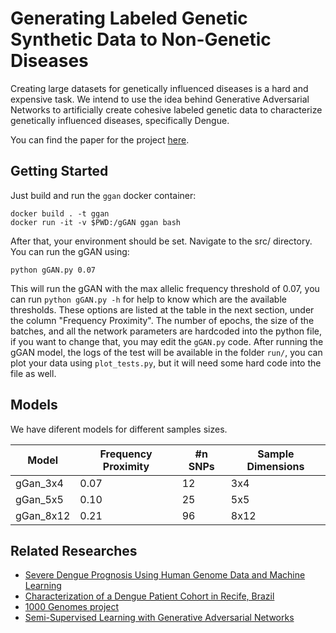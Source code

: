 # Generating Labeled Genetic Synthetic Data to Non-Genetic Diseases

Creating large datasets for genetically influenced diseases is a hard and expensive task.
We intend to use the idea behind Generative Adversarial Networks to artificially create cohesive labeled genetic data to characterize genetically influenced diseases, specifically Dengue.

You can find the paper for the project [here](https://www.overleaf.com/project/5d8555ac21df820001d176ac).

## Getting Started

Just build and run the `ggan` docker container:

```
docker build . -t ggan
docker run -it -v $PWD:/gGAN ggan bash
```

After that, your environment should be set. Navigate to the src/ directory. You can run the gGAN using:

```
python gGAN.py 0.07
```
This will run the gGAN with the max allelic frequency threshold of 0.07, you can run `python gGAN.py -h` for help to know which are the available thresholds. These options are listed at the table in the next section, under the column "Frequency Proximity".
The number of epochs, the size of the batches, and all the network parameters are hardcoded into the python file, if you want to change that, you may edit the `gGAN.py` code. After running the gGAN model, the logs of the test will be available in the folder `run/`, you can plot your data using `plot_tests.py`, but it will need some hard code into the file as well.

## Models

We have diferent models for different samples sizes. 

| Model     | Frequency Proximity | #n SNPs | Sample Dimensions |
| --------- | ------------------- | ------- | ----------------- |
| gGan_3x4  | 0.07                | 12      | 3x4               |
| gGan_5x5  | 0.10                | 25      | 5x5               |
| gGan_8x12 | 0.21                | 96      | 8x12              |


## Related Researches

- [Severe Dengue Prognosis Using Human Genome Data and Machine Learning](https://ieeexplore.ieee.org/abstract/document/8633395)
- [Characterization of a Dengue Patient Cohort in Recife, Brazil](https://www.ajtmh.org/content/journals/10.4269/ajtmh.2007.77.1128)
- [1000 Genomes project](https://www.nature.com/articles/nbt0308-256b)
- [Semi-Supervised Learning with Generative Adversarial Networks](https://arxiv.org/abs/1606.01583)
